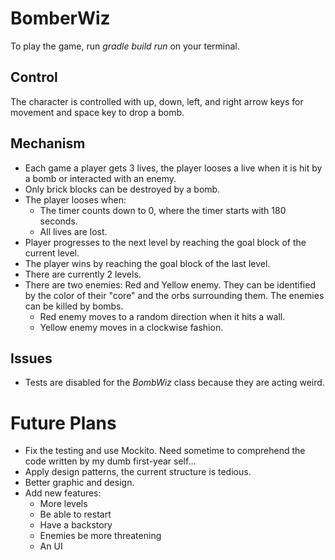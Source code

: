 # BomberWiz
To play the game, run *gradle build run* on your terminal.

## Control
The character is controlled with up, down, left, and right arrow keys for movement and space key to drop a bomb.

## Mechanism
- Each game a player gets 3 lives, the player looses a live when it is hit by a bomb or interacted with an enemy.
- Only brick blocks can be destroyed by a bomb.
- The player looses when:
  - The timer counts down to 0, where the timer starts with 180 seconds.
  - All lives are lost.
- Player progresses to the next level by reaching the goal block of the current level.
- The player wins by reaching the goal block of the last level.  
- There are currently 2 levels.
- There are two enemies: Red and Yellow enemy. They can be identified by the color of their "core" and the orbs
surrounding them. The enemies can be killed by bombs.
  - Red enemy moves to a random direction when it hits a wall.
  - Yellow enemy moves in a clockwise fashion. 

## Issues
- Tests are disabled for the *BombWiz* class because they are acting weird.

# Future Plans
- Fix the testing and use Mockito. Need sometime to comprehend the code written by my dumb first-year self...
- Apply design patterns, the current structure is tedious.
- Better graphic and design.
- Add new features:
  - More levels
  - Be able to restart
  - Have a backstory
  - Enemies be more threatening
  - An UI
